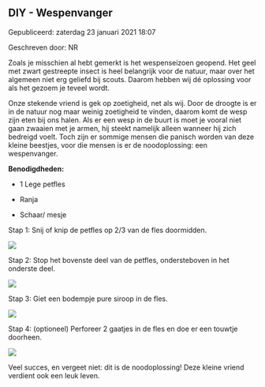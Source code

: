 


DIY - Wespenvanger
-------------------





 Gepubliceerd: zaterdag 23 januari 2021 18:07
   

 Geschreven door: NR
   




 Zoals je misschien al hebt gemerkt is het wespenseizoen geopend. Het geel met zwart gestreepte insect is heel belangrijk voor de natuur, maar over het algemeen niet erg geliefd bij scouts. Daarom hebben wij dé oplossing voor als het gezoem je teveel wordt.
 



 Onze stekende vriend is gek op zoetigheid, net als wij. Door de droogte is er in de natuur nog maar weinig zoetigheid te vinden, daarom komt de wesp zijn eten bij ons halen. Als er een wesp in de buurt is moet je vooral niet gaan zwaaien met je armen, hij steekt namelijk alleen wanneer hij zich bedreigd voelt. Toch zijn er sommige mensen die panisch worden van deze kleine beestjes, voor die mensen is er de noodoplossing: een wespenvanger.
 



**Benodigdheden:** 




 - 1 Lege petfles
 



 - Ranja
 



 - Schaar/ mesje
 



 Stap 1: Snij of knip de petfles op 2/3 van de fles doormidden.
 



![](/images/articles/IMG_20180806_101313.jpg)




 Stap 2: Stop het bovenste deel van de petfles, ondersteboven in het onderste deel.
 



![](/images/articles/IMG_20180806_101457.jpg)




 Stap 3: Giet een bodempje pure siroop in de fles.
 



![](/images/articles/IMG_20180806_101446.jpg)




 Stap 4: (optioneel) Perforeer 2 gaatjes in de fles en doe er een touwtje doorheen.
 



![](/images/articles/IMG_20180806_102001.jpg)




 Veel succes, en vergeet niet: dit is de noodoplossing! Deze kleine vriend verdient ook een leuk leven.
 









